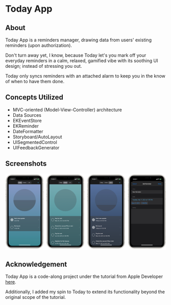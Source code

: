 # Today App
## About
Today App is a reminders manager, drawing data from users' existing reminders (upon authorization).

Don't turn away yet, I know, because Today let's you mark off your everyday reminders in a calm, relaxed, gamified vibe with its soothing UI design; instead of stressing you out.

Today only syncs reminders with an attached alarm to keep you in the know of when to have them done.

## Concepts Utilized
* MVC-oriented (Model-View-Controller) architecture
* Data Sources
* EKEventStore
* EKReminder
* DateFormatter
* Storyboard/AutoLayout
* UISegmentedControl
* UIFeedbackGenerator

## Screenshots
![screenshot](screenshots/image.png)

## Acknowledgement
Today App is a code-along project under the tutorial from Apple Developer [here](https://developer.apple.com/tutorials/app-dev-training/getting-started-with-today).

Additionally, I added my spin to Today to extend its functionality beyond the original scope of the tutorial.

